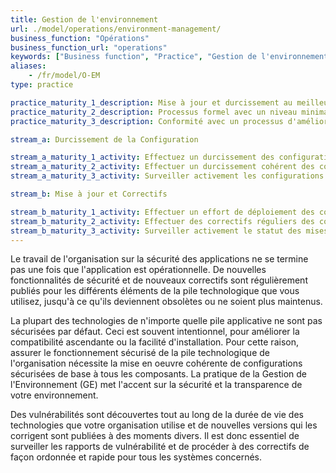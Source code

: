 ```yaml
---
title: Gestion de l'environnement
url: ./model/operations/environment-management/
business_function: "Opérations"
business_function_url: "operations"
keywords: ["Business function", "Practice", "Gestion de l'environnement"]
aliases:
    - /fr/model/O-EM
type: practice

practice_maturity_1_description: Mise à jour et durcissement au meilleur de vos capacités
practice_maturity_2_description: Processus formel avec un niveau minimal de référence en place
practice_maturity_3_description: Conformité avec un processus d'amélioration continue effectif

stream_a: Durcissement de la Configuration

stream_a_maturity_1_activity: Effectuez un durcissement des configurations au maximum de vos possibilités, basé sur des informations facilement disponibles.
stream_a_maturity_2_activity: Effectuer un durcissement cohérent des configurations, en suivant les exigences minimales et les directives en place.
stream_a_maturity_3_activity: Surveiller activement les configurations pour détecter les non-conformités aux exigences minimales, et gérer toute déviation comme un défaut de sécurité.

stream_b: Mise à jour et Correctifs

stream_b_maturity_1_activity: Effectuer un effort de déploiement des correctifs des composants du système et de l'application au mieux de vos capacités.
stream_b_maturity_2_activity: Effectuer des correctifs réguliers des composants du système et de l'application, à travers toute la pile. Assurez-vous que les correctifs sont livrés aux clients rapidement.
stream_b_maturity_3_activity: Surveiller activement le statut des mises à jour et gérer l'absence de mise à jour comme un défaut de sécurité. Obtenir de façon proactive des informations sur les vulnérabilités et les mises à jour pour les composants.
---
```


Le travail de l'organisation sur la sécurité des applications ne se termine pas une fois que l'application est opérationnelle. De nouvelles fonctionnalités de sécurité et de nouveaux correctifs sont régulièrement publiés pour les différents éléments de la pile technologique que vous utilisez, jusqu'à ce qu'ils deviennent obsolètes ou ne soient plus maintenus.

La plupart des technologies de n'importe quelle pile applicative ne sont pas sécurisées par défaut. Ceci est souvent intentionnel, pour améliorer la compatibilité ascendante ou la facilité d'installation. Pour cette raison, assurer le fonctionnement sécurisé de la pile technologique de l'organisation nécessite la mise en oeuvre cohérente de configurations sécurisées de base à tous les composants. La pratique de la Gestion de l'Environnement (GE) met l'accent sur la sécurité et la transparence de votre environnement.

Des vulnérabilités sont découvertes tout au long de la durée de vie des technologies que votre organisation utilise et de nouvelles versions qui les corrigent sont publiées à des moments divers. Il est donc essentiel de surveiller les rapports de vulnérabilité et de procéder à des correctifs de façon ordonnée et rapide pour tous les systèmes concernés.

